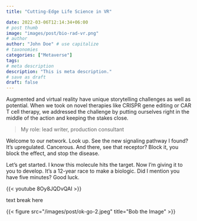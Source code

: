 ```yaml
---
title: "Cutting-Edge Life Science in VR"

date: 2022-03-06T12:14:34+06:00
# post thumb
image: "images/post/bio-rad-vr.png"
# author
author: "John Doe" # use capitalize
# taxonomies
categories: ["Metaverse"]
tags:
# meta description
description: "This is meta description."
# save as draft
draft: false
---
```


Augmented and virtual reality have unique storytelling challenges as well as potential. When we took on novel therapies like CRISPR gene editing or CAR T cell therapy, we addressed the challenge by putting ourselves right in the middle of the action and keeping the stakes close.

> My role: lead writer, production consultant


Welcome to our network. Look up. See the new signaling pathway I found? It’s upregulated. Cancerous. And there, see that receptor? Block it, you block the effect, and stop the disease.

Let’s get started. I know this molecule hits the target. Now I’m giving it to you to develop. It’s a 12-year race to make a biologic. Did I mention you have five minutes? Good luck.

{{< youtube 8Oy8JQDvQAI >}}

text break here

{{< figure src="/images/post/ok-go-2.jpeg" title="Bob the Image" >}}
